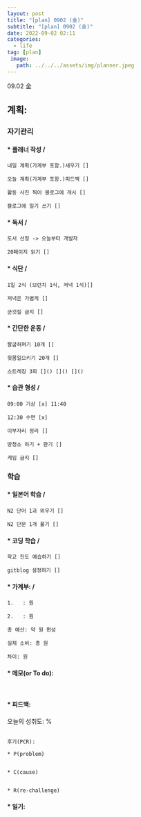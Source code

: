 ```yaml
---
layout: post
title: "[plan] 0902 (金)"
subtitle: "[plan] 0902 (金)"
date: 2022-09-02 02:11
categories:
  - life
tag: [plan]
 image:
   path: ../../../assets/img/planner.jpeg
---
```


09.02 金

계획:
---

### 자기관리

#### * 플래너 작성 / 
```
내일 계획(가계부 포함.)세우기 []

오늘 계획(가계부 포함.)피드백 []

활동 사진 찍어 블로그에 게시 []

블로그에 일기 쓰기 []
```
#### * 독서 / 
```
도서 선정 -> 오늘부터 개발자

20페이지 읽기 []
```

#### * 식단 / 
```
1일 2식 (브런치 1식, 저녁 1식)[] 

저녁은 가볍게 []

군것질 금지 []
```

#### * 간단한 운동 / 
```
팔굽혀펴기 10개 []

윗몸일으키기 20개 [] 

스트레칭 3회 []() []() []()
```

#### * 습관 형성 / 
```
09:00 기상 [x] 11:40

12:30 수면 [x] 

이부자리 정리 []

방청소 하기 + 환기 [] 

게임 금지 []
```

### 학습

#### * 일본어 학습 / 
```
N2 단어 1과 외우기 [] 

N2 단문 1개 풀기 []
```


#### * 코딩 학습 / 
```
학교 진도 예습하기 [] 

gitblog 설정하기 []
```


#### * 가계부: / 
```
1.   : 원

2.   : 원

총 예산: 약 원 편성

실제 소비: 총 원

차이: 원
```

#### * 메모(or To do):
```


```

#### * 피드백:

오늘의 성취도: %

```

후기(PCR):

* P(problem)


* C(cause)


* R(re-challenge)

```

#### * 일기:
```



```
